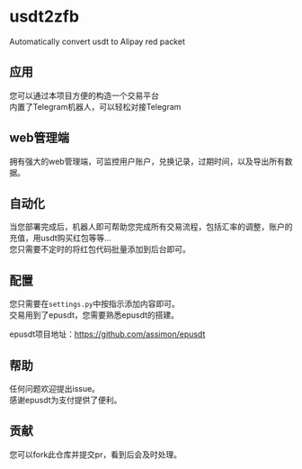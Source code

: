 # usdt2zfb
Automatically convert usdt to Alipay red packet

## 应用
您可以通过本项目方便的构造一个交易平台\
内置了Telegram机器人，可以轻松对接Telegram

## web管理端
拥有强大的web管理端，可监控用户账户，兑换记录，过期时间，以及导出所有数据。

## 自动化
当您部署完成后，机器人即可帮助您完成所有交易流程，包括汇率的调整，账户的充值，用usdt购买红包等等...\
您只需要不定时的将红包代码批量添加到后台即可。

## 配置
您只需要在```settings.py```中按指示添加内容即可。\
交易用到了epusdt，您需要熟悉epusdt的搭建。

epusdt项目地址：https://github.com/assimon/epusdt

## 帮助
任何问题欢迎提出issue。\
感谢epusdt为支付提供了便利。

## 贡献
您可以fork此仓库并提交pr，看到后会及时处理。
